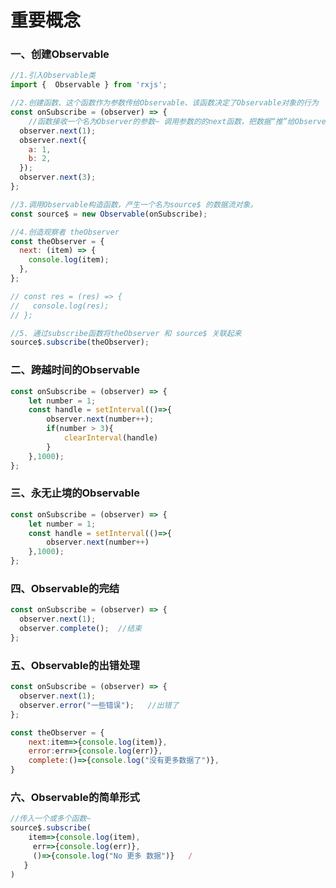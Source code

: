 # 重要概念

### 一、创建Observable

```javascript
//1.引入Observable类
import {  Observable } from 'rxjs';

//2.创建函数、这个函数作为参数传给Observable、该函数决定了Observable对象的行为
const onSubscribe = (observer) => {
    //函数接收一个名为Observer的参数~ 调用参数的的next函数，把数据“推”给Observer
  observer.next(1);
  observer.next({
    a: 1,
    b: 2,
  });
  observer.next(3);
};

//3.调用Observable构造函数，产生一个名为source$ 的数据流对象。
const source$ = new Observable(onSubscribe);

//4.创造观察者 theObserver
const theObserver = {
  next: (item) => {
    console.log(item);
  },
};

// const res = (res) => {
//   console.log(res);
// };

//5. 通过subscribe函数将theObserver 和 source$ 关联起来
source$.subscribe(theObserver);
```



### 二、跨越时间的Observable

```javascript
const onSubscribe = (observer) => {
    let number = 1;
    const handle = setInterval(()=>{
        observer.next(number++);
		if(number > 3){
            clearInterval(handle)
        }
    },1000);
};
```



### 三、永无止境的Observable

```javascript
const onSubscribe = (observer) => {
    let number = 1;
    const handle = setInterval(()=>{
        observer.next(number++)
    },1000);
};
```

### 四、Observable的完结

```javascript
const onSubscribe = (observer) => {
  observer.next(1);
  observer.complete();  //结束
};
```

### 五、Observable的出错处理

```javascript
const onSubscribe = (observer) => {
  observer.next(1);
  observer.error("一些错误");   //出错了
};

const theObserver = {
    next:item=>{console.log(item)},
    error:err=>{console.log(err)},
    complete:()=>{console.log("没有更多数据了")},
}
```

### 六、Observable的简单形式

```javascript
//传入一个或多个函数~ 
source$.subscribe(
	item=>{console.log(item),
     err=>{console.log(err)},
     ()=>{console.log("No 更多 数据")}   /
   }
)
```

